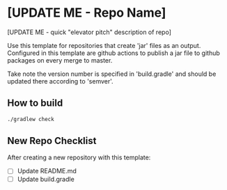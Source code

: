 # [UPDATE ME - Repo Name]

[UPDATE ME - quick "elevator pitch" description of repo]

Use this template for repositories that create 'jar' files as an output.
Configured in this template are github actions to publish a jar file
to github packages on every merge to master.

Take note the version number is specified in 'build.gradle' and should
be updated there according to 'semver'.

## How to build

```bash
./gradlew check
```

## New Repo Checklist

After creating a new repository with this template:
- [ ] Update README.md
- [ ] Update build.gradle
